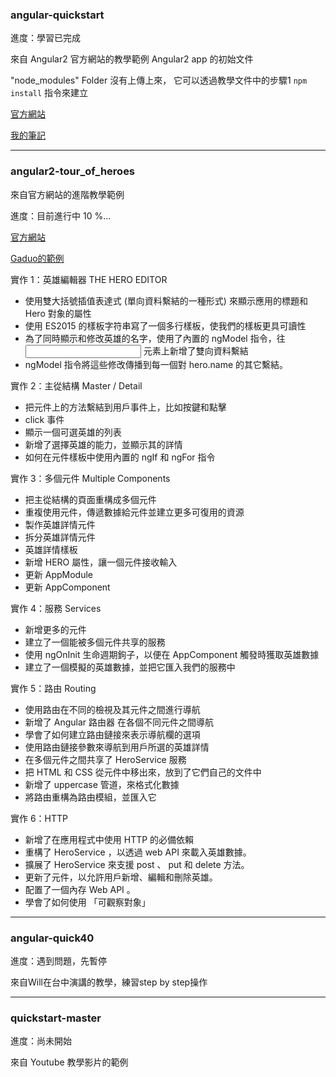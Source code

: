 ### angular-quickstart
 
 進度：學習已完成
 
 來自 Angular2 官方網站的教學範例
 Angular2 app 的初始文件 

"node_modules" Folder 沒有上傳上來，
它可以透過教學文件中的步驟1 `npm install` 指令來建立

[官方網站](https://angular.cn/docs/ts/latest/quickstart.html)

[我的筆記](http://popo-chuang-blog.logdown.com/posts/1048517)

---

### angular2-tour_of_heroes

來自官方網站的進階教學範例

進度：目前進行中 10 %...

[官方網站](https://angular.io/docs/ts/latest/tutorial/)

[Gaduo的範例](https://github.com/Poduo/Angular2-guide-example)
 

實作 1：英雄編輯器 THE HERO EDITOR
 - 使用雙大括號插值表達式 (單向資料繫結的一種形式) 來顯示應用的標題和 Hero 對象的屬性
 - 使用 ES2015 的樣板字符串寫了一個多行樣板，使我們的樣板更具可讀性
 - 為了同時顯示和修改英雄的名字，使用了內置的 ngModel 指令，往 <input> 元素上新增了雙向資料繫結
 - ngModel 指令將這些修改傳播到每一個對 hero.name 的其它繫結。

實作 2：主從結構 Master / Detail
 - 把元件上的方法繫結到用戶事件上，比如按鍵和點擊
 - click 事件
 - 顯示一個可選英雄的列表
 - 新增了選擇英雄的能力，並顯示其的詳情
 - 如何在元件樣板中使用內置的 ngIf 和 ngFor 指令

實作 3：多個元件 Multiple Components
 - 把主從結構的頁面重構成多個元件
 - 重複使用元件，傳遞數據給元件並建立更多可復用的資源
 - 製作英雄詳情元件
 - 拆分英雄詳情元件
 - 英雄詳情樣板
 - 新增 HERO 屬性，讓一個元件接收輸入
 - 更新 AppModule
 - 更新 AppComponent

實作 4：服務 Services
 - 新增更多的元件
 - 建立了一個能被多個元件共享的服務
 - 使用 ngOnInit 生命週期鉤子，以便在 AppComponent 觸發時獲取英雄數據
 - 建立了一個模擬的英雄數據，並把它匯入我們的服務中

實作 5：路由 Routing
 - 使用路由在不同的檢視及其元件之間進行導航
 - 新增了 Angular 路由器 在各個不同元件之間導航
 - 學會了如何建立路由鏈接來表示導航欄的選項
 - 使用路由鏈接參數來導航到用戶所選的英雄詳情
 - 在多個元件之間共享了 HeroService 服務
 - 把 HTML 和 CSS 從元件中移出來，放到了它們自己的文件中
 - 新增了 uppercase 管道，來格式化數據
 - 將路由重構為路由模組，並匯入它

實作 6：HTTP
 - 新增了在應用程式中使用 HTTP 的必備依賴
 - 重構了 HeroService ，以透過 web API 來載入英雄數據。
 - 擴展了 HeroService 來支援 post 、 put 和 delete 方法。
 - 更新了元件，以允許用戶新增、編輯和刪除英雄。
 - 配置了一個內存 Web API 。
 - 學會了如何使用 「可觀察對象」

---

### angular-quick40

進度：遇到問題，先暫停

來自Will在台中演講的教學，練習step by step操作

---

### quickstart-master

進度：尚未開始

來自 Youtube 教學影片的範例
